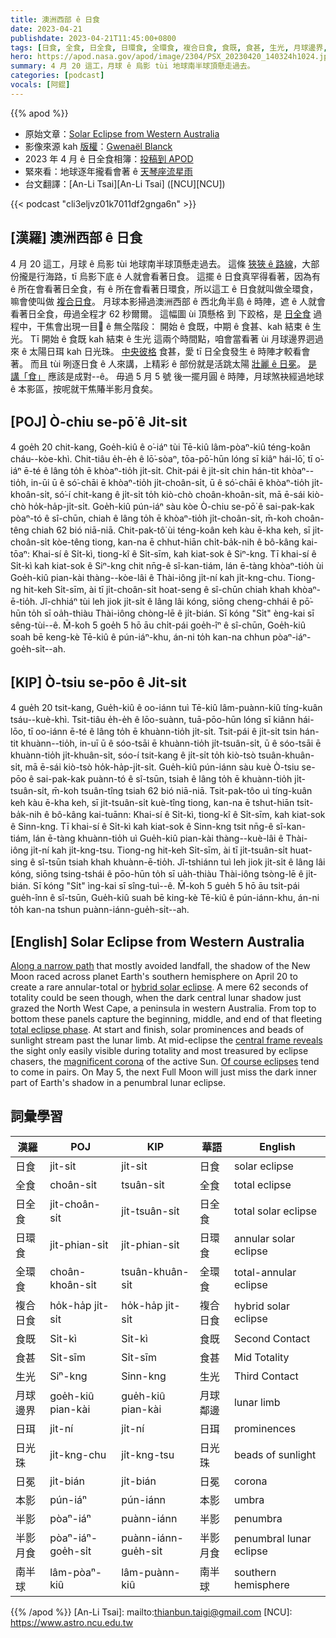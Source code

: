 ```yaml
---
title: 澳洲西部 ê 日食
date: 2023-04-21
publishdate: 2023-04-21T11:45:00+0800
tags: [日食, 全食, 日全食, 日環食, 全環食, 複合日食, 食既, 食甚, 生光, 月球邊界, 日珥, 日光珠, 日冕, 本影, 半影, 半影月食, 南半球]
hero: https://apod.nasa.gov/apod/image/2304/PSX_20230420_140324h1024.jpg
summary: 4 月 20 這工，月球 ê 烏影 tùi 地球南半球頂懸走過去。
categories: [podcast]
vocals: [阿錕]
---
```


{{% apod %}}

- 原始文章：[Solar Eclipse from Western Australia](https://apod.nasa.gov/apod/ap230421.html)
- 影像來源 kah [版權][copyright]：[Gwenaël Blanck](https://www.instagram.com/gwen.blanck/)
- 2023 年 4 月 ê 日全食相簿：[投稿到 APOD](https://www.facebook.com/media/set/?set=a.212225858172666&type=3)
- 緊來看：地球逐年攏看會著 ê [天琴座流星雨](https://earthsky.org/astronomy-essentials/everything-you-need-to-know-lyrid-meteor-shower/)
- 台文翻譯：[An-Li Tsai][An-Li Tsai] ([NCU][NCU])

{{< podcast "cli3eljvz01k7011df2gnga6n" >}}

## [漢羅] 澳洲西部 ê 日食
4 月 20 這工，月球 ê 烏影 tùi 地球南半球頂懸走過去。
這條 [狹狹 ê 路線][Along a narrow path]，大部份攏是行海路，tī 烏影下底 ê 人就會看著日食。
這擺 ê 日食真罕得看著，因為有 ê 所在會看著日全食，有 ê 所在會看著日環食，所以這工 ê 日食就叫做全環食，嘛會使叫做 [複合日食][hybrid solar eclipse]。
月球本影掃過澳洲西部 ê 西北角半島 ê 時陣，遮 ê 人就會看著日全食，毋過全程才 62 秒爾爾。
這幅圖 ùi 頂懸格 到 下跤格，是 [日全食][total eclipse phase] 過程中，干焦會出現一目𥍉 ê 無仝階段：
開始 ê 食既，中期 ê 食甚、kah 結束 ê 生光。
Tī 開始 ê 食既 kah 結束 ê 生光 這兩个時間點，咱會當看著 ùi 月球邊界迵過來 ê 太陽日珥 kah 日光珠。
[中央彼格][central frame reveals] 食甚，愛 tī 日全食發生 ê 時陣才較看會著。
而且 tùi 咧逐日食 ê 人來講，上精彩 ê 部份就是活跳太陽 [壯麗 ê 日冕][magnificent corona]。
[是講「食」][Of course eclipses] 應該是成對--ê。
毋過 5 月 5 號 後一擺月圓 ê 時陣，月球煞袂經過地球 ê 本影區，按呢就干焦賰半影月食矣。

## [POJ] Ò-chiu se-pō͘ ê Ji̍t-si̍t
4 goe̍h 20 chit-kang, Goe̍h-kiû ê o͘-iáⁿ tùi Tē-kiû lâm-pòaⁿ-kiû téng-koân cháu--kòe-khì.
Chit-tiâu e̍h-e̍h ê lō͘-sòaⁿ, tōa-pō͘-hūn lóng sī kiâⁿ hái-lō͘, tī o͘-iáⁿ ē-té ê lâng to̍h ē khòaⁿ-tio̍h ji̍t-si̍t.
Chit-pái ê ji̍t-si̍t chin hán-tit khòaⁿ--tio̍h, in-ūi ū ê só͘-chāi ē khòaⁿ-tio̍h ji̍t-choân-si̍t, ū ê só͘-chāi ē khòaⁿ-tio̍h ji̍t-khoân-si̍t, só͘-í chit-kang  ê ji̍t-si̍t to̍h kiò-chò choân-khoân-si̍t, mā ē-sái kiò-chò ho̍k-ha̍p-ji̍t-si̍t.
Goe̍h-kiû pún-iáⁿ sàu kòe Ò-chiu se-pō͘ ê sai-pak-kak pòaⁿ-tó ê sî-chūn, chiah ê lâng to̍h ē khòaⁿ-tio̍h ji̍t-choân-si̍t, m̄-koh choân-têng chiah 62 bió niā-niā.
Chit-pak-tô͘ ùi téng-koân keh kàu ē-kha keh, sī ji̍t-choân-si̍t kòe-têng tiong, kan-na ē chhut-hiān chi̍t-ba̍k-nih ê bô-kâng kai-tōaⁿ:
Khai-sí ê Si̍t-kì, tiong-kî ê Si̍t-sīm, kah kiat-sok ê Siⁿ-kng.
Tī khai-sí ê Si̍t-kì kah kiat-sok ê Siⁿ-kng chit nn̄g-ê sî-kan-tiám, lán ē-tàng khòaⁿ-tio̍h ùi Goe̍h-kiû pian-kài thàng--kòe-lâi ê Thài-iông ji̍t-ní kah ji̍t-kng-chu.
Tiong-ng hit-keh Si̍t-sīm, ài tī ji̍t-choân-si̍t hoat-seng ê sî-chūn chiah khah khòaⁿ-ē-tio̍h.
Jî-chhiáⁿ tùi leh jiok ji̍t-si̍t ê lâng lâi kóng, siōng cheng-chhái ê pō͘-hūn to̍h sī oa̍h-thiàu Thài-iông chòng-lē ê ji̍t-bián.
Sī kóng "Si̍t" èng-kai sī sêng-tùi--ê.
M̄-koh 5 goe̍h 5 hō āu chi̍t-pái goe̍h-îⁿ ê sî-chūn, Goe̍h-kiû soah bē keng-kè Tē-kiû ê pún-iáⁿ-khu, án-ni to̍h kan-na chhun pòaⁿ-iáⁿ-goe̍h-si̍t--ah.

## [KIP] Ò-tsiu se-pōo ê Ji̍t-si̍t
4 gue̍h 20 tsit-kang, Gue̍h-kiû ê oo-iánn tuì Tē-kiû lâm-puànn-kiû tíng-kuân tsáu--kuè-khì.
Tsit-tiâu e̍h-e̍h ê lōo-suànn, tuā-pōo-hūn lóng sī kiânn hái-lōo, tī oo-iánn ē-té ê lâng to̍h ē khuànn-tio̍h ji̍t-si̍t.
Tsit-pái ê ji̍t-si̍t tsin hán-tit khuànn--tio̍h, in-uī ū ê sóo-tsāi ē khuànn-tio̍h ji̍t-tsuân-si̍t, ū ê sóo-tsāi ē khuànn-tio̍h ji̍t-khuân-si̍t, sóo-í tsit-kang  ê ji̍t-si̍t to̍h kiò-tsò tsuân-khuân-si̍t, mā ē-sái kiò-tsò ho̍k-ha̍p-ji̍t-si̍t.
Gue̍h-kiû pún-iánn sàu kuè Ò-tsiu se-pōo ê sai-pak-kak puànn-tó ê sî-tsūn, tsiah ê lâng to̍h ē khuànn-tio̍h ji̍t-tsuân-si̍t, m̄-koh tsuân-tîng tsiah 62 bió niā-niā.
Tsit-pak-tôo uì tíng-kuân keh kàu ē-kha keh, sī ji̍t-tsuân-si̍t kuè-tîng tiong, kan-na ē tshut-hiān tsi̍t-ba̍k-nih ê bô-kâng kai-tuānn:
Khai-sí ê Si̍t-kì, tiong-kî ê Si̍t-sīm, kah kiat-sok ê Sinn-kng.
Tī khai-sí ê Si̍t-kì kah kiat-sok ê Sinn-kng tsit nn̄g-ê sî-kan-tiám, lán ē-tàng khuànn-tio̍h uì Gue̍h-kiû pian-kài thàng--kuè-lâi ê Thài-iông ji̍t-ní kah ji̍t-kng-tsu.
Tiong-ng hit-keh Si̍t-sīm, ài tī ji̍t-tsuân-si̍t huat-sing ê sî-tsūn tsiah khah khuànn-ē-tio̍h.
Jî-tshiánn tuì leh jiok ji̍t-si̍t ê lâng lâi kóng, siōng tsing-tshái ê pōo-hūn to̍h sī ua̍h-thiàu Thài-iông tsòng-lē ê ji̍t-bián.
Sī kóng "Si̍t" ìng-kai sī sîng-tuì--ê.
M̄-koh 5 gue̍h 5 hō āu tsi̍t-pái gue̍h-înn ê sî-tsūn, Gue̍h-kiû suah bē king-kè Tē-kiû ê pún-iánn-khu, án-ni to̍h kan-na tshun puànn-iánn-gue̍h-si̍t--ah.

## [English] Solar Eclipse from Western Australia
[Along a narrow path][Along a narrow path] that mostly avoided landfall, the shadow of the New Moon raced across planet Earth's southern hemisphere on April 20 to create a rare annular-total or [hybrid solar eclipse][hybrid solar eclipse].
A mere 62 seconds of totality could be seen though, when the dark central lunar shadow just grazed the North West Cape, a peninsula in western Australia.
From top to bottom these panels capture the beginning, middle, and end of that fleeting [total eclipse phase][total eclipse phase].
At start and finish, solar prominences and beads of sunlight stream past the lunar limb.
At mid-eclipse the [central frame reveals][central frame reveals] the sight only easily visible during totality and most treasured by eclipse chasers, the [magnificent corona][magnificent corona] of the active Sun.
[Of course eclipses][Of course eclipses] tend to come in pairs.
On May 5, the next Full Moon will just miss the dark inner part of Earth's shadow in a penumbral lunar eclipse.

## 詞彙學習

|漢羅|POJ|KIP|華語|English|
|-|-|-|-|-|
|日食|ji̍t-si̍t|ji̍t-si̍t|日食|solar eclipse|
|全食|choân-si̍t|tsuân-si̍t|全食|total eclipse|
|日全食|ji̍t-choân-si̍t|ji̍t-tsuân-si̍t|日全食|total solar eclipse|
|日環食|ji̍t-phian-si̍t|ji̍t-phian-si̍t|日環食|annular solar eclipse|
|全環食|choân-khoân-si̍t|tsuân-khuân-si̍t|全環食|total-annular eclipse|
|複合日食|ho̍k-ha̍p ji̍t-si̍t|ho̍k-ha̍p ji̍t-si̍t|複合日食|hybrid solar eclipse|
|食既|Si̍t-kì|Si̍t-kì|食既|Second Contact|
|食甚|Si̍t-sīm|Si̍t-sīm|食甚|Mid Totality|
|生光|Siⁿ-kng|Sinn-kng|生光|Third Contact|
|月球邊界|goe̍h-kiû pian-kài|gue̍h-kiû pian-kài|月球鄰邊|lunar limb|
|日珥|ji̍t-ní|ji̍t-ní|日珥|prominences|
|日光珠|ji̍t-kng-chu|ji̍t-kng-tsu|日光珠|beads of sunlight|
|日冕|ji̍t-bián|ji̍t-bián|日冕|corona|
|本影|pún-iáⁿ|pún-iánn|本影|umbra|
|半影|pòaⁿ-iáⁿ|puànn-iánn|半影|penumbra|
|半影月食|pòaⁿ-iáⁿ-goe̍h-si̍t|puànn-iánn-gue̍h-si̍t|半影月食|penumbral lunar eclipse|
|南半球|lâm-pòaⁿ-kiû|lâm-puànn-kiû|南半球|southern hemisphere|

{{% /apod %}}
[An-Li Tsai]: mailto:thianbun.taigi@gmail.com
[NCU]: https://www.astro.ncu.edu.tw

[copyright]: https://apod.nasa.gov/apod/fap/lib/about_apod.html#srapply
[License]: https://creativecommons.org/licenses/by/2.0/

[Along a narrow path]:https://earthsky.org/astronomy-essentials/hybrid-solar-eclipse-april-20-2023/
[hybrid solar eclipse]:https://apod.nasa.gov/apod/ap131103.html
[total eclipse phase]:https://eclipse.gsfc.nasa.gov/solar.html
[central frame reveals]:https://www.instagram.com/p/CrP79nCsfGi/
[magnificent corona]:https://apod.nasa.gov/apod/ap190701.html
[Of course eclipses]:https://apod.nasa.gov/apod/ap210612.html
